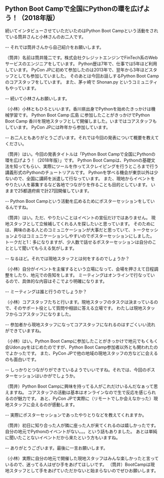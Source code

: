 ## Python Boot Campで全国にPythonの環を広げよう！（2018年版）

続いてインタビューさせていただいたのはPython Boot Campという活動をされている筒井さんと小林さんのお二人です。

-- それでは筒井さんから自己紹介をお願いします。

（筒井）名前は筒井隆二です。株式会社クレジットエンジンでFinTech系のWebサービスのエンジニアをしています。
Python歴は7年で、仕事では5年ほど利用しています。
PyCon JPに初めて参加したのは2013年で、翌年から3年ほどスタッフとしても参加していました。
そのあとは今回お話しするPython Boot Campのコアスタッフをしています。
また、茅ヶ崎で Shonan.py というコミュニティもやっています。

-- 続いて小林さんお願いします。

（小林）小林ともひろといいます。香川県出身でPythonを始めたきっかけは機械学習です。
Python Boot Camp 広島 に参加したことがきっかけでPython Boot Camp 香川を現地スタッフとして開催しました。いまではコアスタッフもしています。
PyCon JPには昨年から参加しています。

-- お二人ともありがとうございます。それでは今回の発表について概要を教えてください。

（筒井）はい。今回の発表タイトルは「Python Boot Campで全国にPythonの環を広げよう！（2018年版）」です。
Python Boot Campは、Pythonの基礎文法を知ってもらい、実際にツールを作ってスクレイピングを行うところまで行う講義形式のPythonのチュートリアルです。
Pythonを学べる機会が東京以外は少ないので、全国に講師を派遣して行なっています。
また、現地からイベントをやりたい人を募集するなど各地でつながりを作ることも目的としています。
いままで25都道府県で計27回開催しています。

-- Python Boot Campという活動を広めるためにポスターセッションをしているんですね。

（筒井）はい。ただ、やりたいことはイベントの宣伝だけではありません。
現地スタッフとして立候補してくれる人を探したいと思っています。
そのためには、興味のある人とのコミュニケーションが大事だと思っていて、トークセッションよりはコミュニケーションしやすいのでポスターセッションにしました。
トークだと1：多になりますが、少人数で話せるポスターセッションは自分のこととして聞いてもらえる気がします。

-- なるほど。それでは現地スタッフとは何をするのでしょうか？

（小林）自分がイベントを主催するという立場になって、会場を押さえて日程調整をしたり、地元での告知をします。
ミーティングはオンラインで行なっているので、具体的な内容はそこでより明確になります。

-- ミーティングは誰と行うのでしょうか？

（小林）コアスタッフたちと行います。現地スタッフのタスクは決まっているので、そのサポート役として質問や相談に答える立場です。
わたしは現地スタッフからコアスタッフになりました。

-- 参加者から現地スタッフになってコアスタッフになれるのはすごくいい流れができていますね。

（小林）はい。Python Boot Campに参加したことがきっかけで地元でもくもく会Udon.pyをはじめたのですが、Python Boot Camp参加者以外とも関われたのでよかったです。
また、PyCon JPで他の地域の現地スタッフの方などに会えるのも面白いです。

-- しっかりとつながりができているようでいいですね。それでは、今回のポスターセッションはいかがでしょうか。

（筒井）Python Boot Campに興味を持ってる人がこれだけいるんだなぁって思えますね。
コアスタッフの活動は基本はオンラインなので生で反応を感じられるのが魅力です。
あと、PyCon JPで実際に（リモートでしか会えなかった）現地スタッフに会えるのが感動します。

-- 実際にポスターセッションであったやりとりなどを教えてくれますか。

（筒井）初日に知り合った人が隣に座った人が来てくれるのは嬉しかったです。
自分の地元でPythonのイベントがない。。。という話もありました。
あとは単純に聞いたことないイベントだから来たという方もいますね。

-- ありがとうございます。最後に一言お願いします。

（小林）実際に自分の地元で開催した現地スタッフはみんな楽しかったと言っているので、迷ってる人はぜひ手をあげてほしいです。
（筒井）BootCampは現地スタッフとして手をあげていただかないと始まらないのでぜひお願いします。
